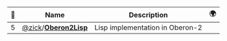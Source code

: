 |:star2: | Name | Description | 🌍|
|---|---|---|---|
|5|[@zick](https://github.com/zick)/[**Oberon2Lisp**](https://github.com/zick/Oberon2Lisp)|Lisp implementation in Oberon-2||

